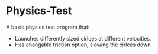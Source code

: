 # Physics-Test

A basic physics test program that:
  - Launches differently sized cirlces at different velocities.
  - Has changable friction option, slowing the cirlces down. 
